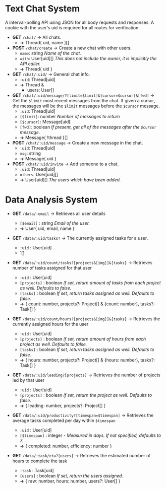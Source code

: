 # Text Chat System

A interval-polling API using JSON for all body requests and responses. A cookie with the user's uid is required for all routes for verification.

- **GET** `/chat/` -> All chats.
  - **->** Thread{ uid, name }[]
- **POST** `/chat/create` -> Create a new chat with other users.
  - `name`: string _Name of the chat._
  - `with`: User[uid][] _This does not include the owner, it is implicitly the API caller._
  - **->** Thread{ uid }
- **GET** `/chat/:uid/` -> General chat info.
  - `:uid`: Thread[uid]
  - **->** Thread &
    - users: User[]
- **GET** `/chat/:uid/message/?[limit=$limit]&[cursor=$cursor]&[fwd]` -> Get the `$limit` most recent messages from the chat. If given a cursor, the messages will be the `$limit` messages before the `$cursor` message.
  - `:uid`: Thread[uid]
  - `[$limit]`: number _Number of messages to return_
  - `[$cursor]`: Message[uid]
  - `[fwd]`: boolean _If present, get all of the messages after the `$cursor` message._
  - **->** Message{ !thread }[]
- **POST** `/chat/:uid/message` -> Create a new message in the chat.
  - `:uid`: Thread[uid]
  - `msg`: string
  - **->** Message{ uid }
- **POST** `/chat/:uid/invite` -> Add someone to a chat.
  - `:uid`: Thread[uid]
  - `others`: User[uid][]
  - **->** User[uid][] _The users which have been added._

# Data Analysis System

- **GET** `/data/:email` -> Retrieves all user details
  - `[$email]` : string _Email of the user._
  - **->** User{ uid, email, name }

- **GET** `/data/:uid/tasks?` -> The currently assigned tasks for a user.
  - `:uid` : User[uid]
  - `[]

- **GET** `/data/:uid/count/tasks?[projects&[img]]&[tasks]` -> Retrieves number of tasks assigned for that user
  - `:uid` : User[uid]
  - `[projects]` : boolean _If set, return amount of tasks from each project as well. Defaults to false._
  - `[tasks]` : boolean _If set, return tasks assigned as well. Defaults to false._
  - **->** { count: number, projects?: Project[] & {count: number}, tasks?: Task[] }

- **GET** `/data/:uid/count/hours?[projects&[img]]&[tasks]` -> Retrieves the currently assigned hours for the user
  - `:uid` : User[uid]
  - `[projects]` : boolean _If set, return amount of hours from each project as well. Defaults to false._
  - `[tasks]` : boolean _If set, return tasks assigned as well. Defaults to false._
  - **->** { hours: number, projects?: Project[] & {hours: number}, tasks?: Task[] }

- **GET** `/data/:uid/leading?[projects]` -> Retrieves the number of projects led by that user
  - `:uid` : User[uid]
  - `[projects]` : boolean _If set, return the project as well. Defaults to false._
  - **->** { leading: number, projects?: Project[] }

- **GET** `/data/:uid/productivity?[timespan=$timespan]` -> Retrieves the average tasks completed per day within `$timespan`
  - `:uid` : User[uid]
  - `[$timespan]` : integer _- Measured in days. If not specified, defaults to 7._
  - **->** { completed: number, efficiency: number }

- **GET** `/data/:task/eta?[users]` -> Retrieves the estimated number of hours to complete the task
  - `:task` : Task[uid]
  - `[users]` : boolean _If set, return the users assigned._
  - **->** { raw: number, hours: number, users?: User[] }
